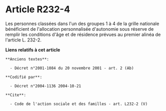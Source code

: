 # Article R232-4

Les personnes classées dans l'un des groupes 1 à 4 de la grille nationale bénéficient de l'allocation personnalisée
d'autonomie sous réserve de remplir les conditions d'âge et de résidence prévues au premier alinéa de l'article L. 232-2.

**Liens relatifs à cet article**

	**Anciens textes**:

	  - Décret n°2001-1084 du 20 novembre 2001 - art. 2 (Ab)

	**Codifié par**:

	  - Décret n°2004-1136 2004-10-21

	**Cite**:

	  - Code de l'action sociale et des familles - art. L232-2 (V)
